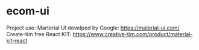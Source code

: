 # ecom-ui
Project use:
Marterial UI develped by Google: https://material-ui.com/
Create-tim free React KIT: https://www.creative-tim.com/product/material-kit-react
